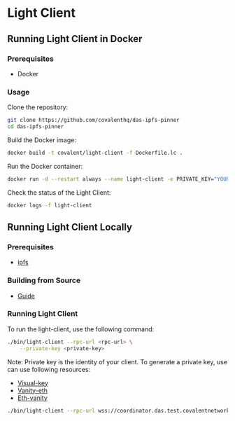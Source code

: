 # Light Client

## Running Light Client in Docker

### Prerequisites

- Docker

### Usage

Clone the repository:

```bash
git clone https://github.com/covalenthq/das-ipfs-pinner
cd das-ipfs-pinner
```

Build the Docker image:

```bash
docker build -t covalent/light-client -f Dockerfile.lc .
```

Run the Docker container:

```bash
docker run -d --restart always --name light-client -e PRIVATE_KEY="YOUR HEX PRIV KEY" covalent/light-client
```

Check the status of the Light Client:

```bash
docker logs -f light-client
```

## Running Light Client Locally

### Prerequisites

- [ipfs](https://docs.ipfs.io/install/command-line/)

### Building from Source

- [Guide](../README.md#building-from-source)

### Running Light Client

To run the light-client, use the following command:

```sh
./bin/light-client --rpc-url <rpc-url> \
    --private-key <private-key> 
```

Note: Private key is the identity of your client. To generate a private key, use can use following resources:

- [Visual-key](https://visualkey.link/)
- [Vanity-eth](https://vanity-eth.tk/)
- [Eth-vanity](https://eth-vanity.io/#calc)

```sh
./bin/light-client --rpc-url wss://coordinator.das.test.covalentnetwork.org/v1/rpc --private-key ${PRIVATE_KEY}
```
